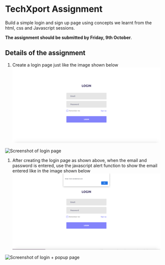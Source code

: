 # TechXport Assignment

Build a simple login and sign up page using concepts we learnt from the html, css and Javascript sessions.  

**The assignment should be submitted by Friday, 9th October**.

## Details of the assignment

1. Create a login page just like the image shown below  ![GitHub Logo](/login_page.png)

![Screenshot of login page](url)

1. After creating the login page as shown above, when the email and password is entered, use the javascript alert function to show the email entered like in the image shown below  ![GitHub Logo](/login_and_popup.png)

![Screenshot of login + popup page](url)
